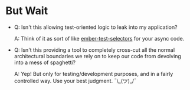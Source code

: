 # But Wait

 - Q: Isn't this allowing test-oriented logic to leak into my application?

   A: Think of it as sort of like [ember-test-selectors](https://github.com/simplabs/ember-test-selectors) for your async code.

 - Q: Isn't this providing a tool to completely cross-cut all the normal architectural boundaries we rely on to keep our code from devolving into a mess of spaghetti?

   A: Yep! But only for testing/development purposes, and in a fairly controlled way. Use your best judgment. ¯\\\_(ツ)_/¯

